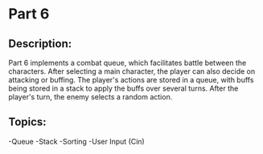 # Part 6

## Description:

Part 6 implements a combat queue, which facilitates battle between the characters. After selecting a main character, the player can also decide on attacking or buffing. The player's actions are stored in a queue, with buffs being stored in a stack to apply the buffs over several turns. After the player's turn, the enemy selects a random action.

## Topics:
-Queue
-Stack
-Sorting
-User Input (Cin)

